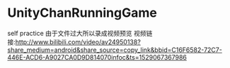 # UnityChanRunningGame
self practice
由于文件过大所以录成视频预览
视频链接:<http://www.bilibili.com/video/av24950138?share_medium=android&share_source=copy_link&bbid=C16F6582-72C7-446E-ACD6-A9027CA0D9D814070infoc&ts=1529067367986>
